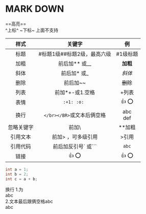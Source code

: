 # **MARK DOWN**

==高亮==  
^上标^
~下标~
上面不支持
  
|    样式    |          关键字              |     例     |
|   :----:   | :------------------------:  |  :------:  |
|    标题    |  #标题1级##标题2级，最高六级  |   #1级标题  |
|    加粗    |           前后加** 或__      |  **加粗**  |
|    斜体    |             前后加* 或_      |    *斜体*  |
|    删除    |             前后加~~         |  ~~删除~~  |
|    列表    |          前加*+-或1.空格     |    +列表    |
|    表情    |            `:+1: :o: `      |   :+1: :o:  |
|    换行    |  `</br></BR>`或文本后俩空格  | abc</br>def |
| 忽略关键字 |              前加\           |   \*\*加粗  |
|  引用文本  |      前加> ，可多级引用       |    >引用    |
|  引用代码  |      前后加反引号` 或```      |    `abc`    |
|    链接    |            :+1: :o:         |   :+1: :o:  |


```  c++
int a = 1;
int b = 2;
int c = a + b;
```

换行
1.为</BR>abc</BR>
2.文本最后跟俩空格abc  
abc
